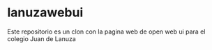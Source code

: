 # lanuzawebui
Este repositorio es un clon con la pagina web de open web ui para el colegio Juan de Lanuza
